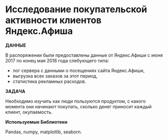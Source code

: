 # Исследование покупательской активности клиентов Яндекс.Афиша

**ДАННЫЕ**

В распоряжении были предоставлены данные от Яндекс.Афиши с июня 2017 по конец мая 2018 года слебующего типа: 
- лог сервера с данными о посещениях сайта Яндекс.Афиши,
- выгрузка всех заказов за этот период,
- статистика рекламных расходов.

**ЗАДАЧА**

Необходимо изучить как люди пользуются продуктом, с какого момента они начинают покупать, сколько денег приносит каждый клиент, окупаемость.

**Используемые Библиотеки**

Pandas, numpy, matplotlib, seaborn.
